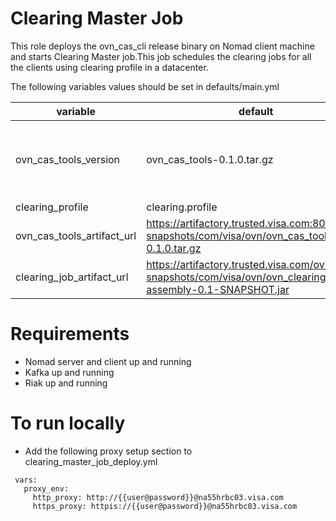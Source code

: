 Clearing Master Job
=========

This role deploys the ovn_cas_cli release binary on Nomad client machine and starts Clearing Master job.This job schedules the clearing jobs for all the clients using clearing profile in a datacenter. 


The following variables values should be set in defaults/main.yml

variable                  |default               |description
--------------------------|---------------------------|------------------
ovn_cas_tools_version     |ovn_cas_tools-0.1.0.tar.gz |Ovn cas tools tar version which contain cas_tools_cli and cas_tools_server
clearing_profile          |clearing.profile           | clearing profile
ovn_cas_tools_artifact_url| https://artifactory.trusted.visa.com:8080/ovn-snapshots/com/visa/ovn/ovn_cas_tools-0.1.0.tar.gz  |Artifactory URL to get the ovn cas tools tar
clearing_job_artifact_url| https://artifactory.trusted.visa.com/ovn-snapshots/com/visa/ovn/ovn_clearing_jobs-assembly-0.1-SNAPSHOT.jar    |Artifactory URL to get the clearing jobs tar


Requirements
====
* Nomad server and client up and running
* Kafka up and running
* Riak up and running

To run locally
==
* Add the following proxy setup section to clearing_master_job_deploy.yml

 ```code()
  vars:
    proxy_env:
      http_proxy: http://{{user@password}}@na55hrbc03.visa.com
      https_proxy: httpis://{{user@password}}@na55hrbc03.visa.com
